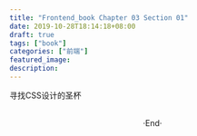 ```yaml
---
title: "Frontend_book Chapter 03 Section 01"
date: 2019-10-28T18:14:18+08:00
draft: true
tags: ["book"]
categories: ["前端"]
featured_image: 
description: 
---
```


寻找CSS设计的圣杯

<br>

<center>  ·End·  </center>